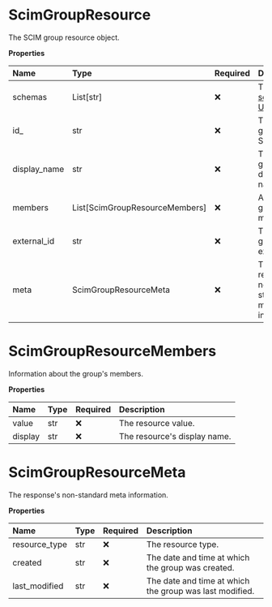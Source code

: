 # ScimGroupResource

The SCIM group resource object.

**Properties**

| Name         | Type                           | Required | Description                                                              |
| :----------- | :----------------------------- | :------- | :----------------------------------------------------------------------- |
| schemas      | List[str]                      | ❌       | The [SCIM schema URI](https://www.iana.org/assignments/scim/scim.xhtml). |
| id\_         | str                            | ❌       | The group's SCIM ID.                                                     |
| display_name | str                            | ❌       | The group's display name.                                                |
| members      | List[ScimGroupResourceMembers] | ❌       | A list of the group's members.                                           |
| external_id  | str                            | ❌       | The group's external ID.                                                 |
| meta         | ScimGroupResourceMeta          | ❌       | The response's non-standard meta information.                            |

# ScimGroupResourceMembers

Information about the group's members.

**Properties**

| Name    | Type | Required | Description                  |
| :------ | :--- | :------- | :--------------------------- |
| value   | str  | ❌       | The resource value.          |
| display | str  | ❌       | The resource's display name. |

# ScimGroupResourceMeta

The response's non-standard meta information.

**Properties**

| Name          | Type | Required | Description                                             |
| :------------ | :--- | :------- | :------------------------------------------------------ |
| resource_type | str  | ❌       | The resource type.                                      |
| created       | str  | ❌       | The date and time at which the group was created.       |
| last_modified | str  | ❌       | The date and time at which the group was last modified. |

<!-- This file was generated by liblab | https://liblab.com/ -->
